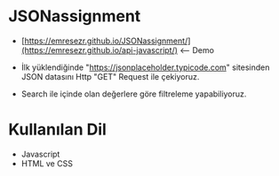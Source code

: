 # JSONassignment

* [https://emresezr.github.io/JSONassignment/](https://emresezr.github.io/api-javascript/)  <-- Demo

* İlk yüklendiğinde "https://jsonplaceholder.typicode.com" sitesinden JSON datasını Http "GET" Request ile çekiyoruz.

* Search ile içinde olan değerlere göre filtreleme yapabiliyoruz.

# Kullanılan Dil
* Javascript
* HTML ve CSS


